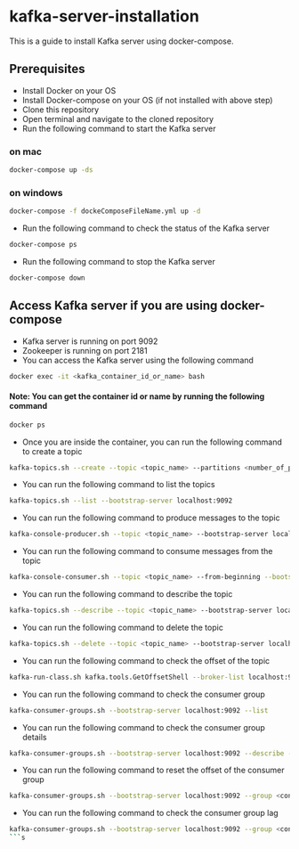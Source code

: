 # kafka-server-installation
This is a guide to install Kafka server using docker-compose.

## Prerequisites
- Install Docker on your OS
- Install Docker-compose on your OS (if not installed with above step)
- Clone this repository
- Open terminal and navigate to the cloned repository
- Run the following command to start the Kafka server 

### on mac
```bash
docker-compose up -ds
```
### on windows
```bash
docker-compose -f dockeComposeFileName.yml up -d
```
- Run the following command to check the status of the Kafka server
```bash
docker-compose ps
```
- Run the following command to stop the Kafka server
```bash
docker-compose down
```

## Access Kafka server if you are using docker-compose
- Kafka server is running on port 9092
- Zookeeper is running on port 2181
- You can access the Kafka server using the following command
```bash
docker exec -it <kafka_container_id_or_name> bash
```
#### Note: You can get the container id or name by running the following command
```bash
docker ps
```
- Once you are inside the container, you can run the following command to create a topic
```bash
kafka-topics.sh --create --topic <topic_name> --partitions <number_of_partitions> --replication-factor <replication_factor> --bootstrap-server localhost:9092
```
- You can run the following command to list the topics
```bash
kafka-topics.sh --list --bootstrap-server localhost:9092
```
- You can run the following command to produce messages to the topic
```bash
kafka-console-producer.sh --topic <topic_name> --bootstrap-server localhost:9092
```
- You can run the following command to consume messages from the topic
```bash
kafka-console-consumer.sh --topic <topic_name> --from-beginning --bootstrap-server localhost:9092
```
- You can run the following command to describe the topic
```bash
kafka-topics.sh --describe --topic <topic_name> --bootstrap-server localhost:9092
```
- You can run the following command to delete the topic
```bash
kafka-topics.sh --delete --topic <topic_name> --bootstrap-server localhost:9092
```
- You can run the following command to check the offset of the topic
```bash
kafka-run-class.sh kafka.tools.GetOffsetShell --broker-list localhost:9092 --topic <topic_name> --time -1
``` 
- You can run the following command to check the consumer group
```bash
kafka-consumer-groups.sh --bootstrap-server localhost:9092 --list
```
- You can run the following command to check the consumer group details
```bash
kafka-consumer-groups.sh --bootstrap-server localhost:9092 --describe --group <consumer_group_name>
```
- You can run the following command to reset the offset of the consumer group
```bash
kafka-consumer-groups.sh --bootstrap-server localhost:9092 --group <consumer_group_name> --reset-offsets --to-earliest --execute --topic <topic_name>
```
- You can run the following command to check the consumer group lag
```bash
kafka-consumer-groups.sh --bootstrap-server localhost:9092 --group <consumer_group_name> --describe
```s

